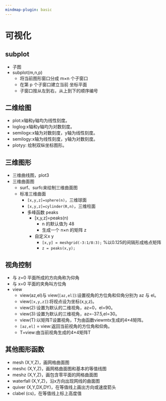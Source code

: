 ```yaml
---
mindmap-plugin: basic
---
```

# 可视化
## subplot
- 子图
- subplot(m,n,p)
    - 将当前图形窗口分成 m×n 个子窗口
    - 在第 p 个子窗口建立当前 坐标平面
    - 子窗口按从左到右，从上到下的顺序编号

## 二维绘图       
- plot:x轴和y轴均为线性刻度。
- loglog:x轴和y轴均为对数刻度。
- semilogx:x轴为对数刻度，y轴为线性刻度。 
- semilogy:x轴为线性刻度，y轴为对数刻度。 
- plotyy: 绘制双纵坐标图形。 

## 三维图形
- 三维曲线图，plot3
- 三维曲面图
    - surf、surfc来绘制三维曲面图
    - 标准三维曲面
        - `[x,y,z]=sphere(n)`，三维球面
        - `[x,y,z]=cylinder(R,n)`，三维柱面
        - 多峰函数 peaks
            - [x,y,z]=peaks(n)
                - n 的默认值为 48
                - 生成一个 n×n 的矩阵 z
            - 自定义x y
                - `[x,y] = meshgrid(-3:1/8:3);` %以0.125的间隔形成格点矩阵
                - `z = peaks(x,y);`

## 视角控制
- 与 z=0 平面所成的方向角称为仰角
- 与 x=0 平面的夹角叫方位角
- view
    - view(az,el)与 view(`[az,el]`):设置视角的方位角和仰角分别为 az 与 el。 
    - view(`[x,y,z]`):将视点设为坐标(x,y,z)。
    - view(2):设置为默认的二维视角，az=0，el=90。
    - view(3):设置为默认的三维视角，az=-37.5,el=30。
    - view(T):以矩阵T设置视角，T为由函数viewmtx生成的4×4矩阵。 
    - `[az,el]` = view:返回当前视角的方位角和仰角。
    - T=view:由当前视角生成的4×4矩阵T

## 其他图形函数
- mesh (X,Y,Z)，画网格曲面图  
- meshc (X,Y,Z)，画网格曲面图和基本的等值线图  
- meshz (X,Y,Z)，画包含零平面的网格曲面图  
- waterfall (X,Y,Z)，沿x方向出现网线的曲面图  
- quiver (X,Y,DX,DY)，在等值线上画出方向或速度箭头  
- clabel (cs)，在等值线上标上高度值  

